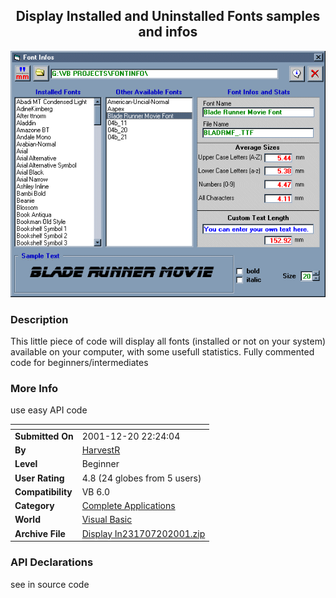 ﻿<div align="center">

## Display Installed and Uninstalled Fonts samples and infos

<img src="PIC20017201630182251.gif">
</div>

### Description

This little piece of code will display all fonts (installed or not on your system) available on your computer, with some usefull statistics. Fully commented code for beginners/intermediates
 
### More Info
 
use easy API code


<span>             |<span>
---                |---
**Submitted On**   |2001-12-20 22:24:04
**By**             |[HarvestR](https://github.com/Planet-Source-Code/PSCIndex/blob/master/ByAuthor/harvestr.md)
**Level**          |Beginner
**User Rating**    |4.8 (24 globes from 5 users)
**Compatibility**  |VB 6\.0
**Category**       |[Complete Applications](https://github.com/Planet-Source-Code/PSCIndex/blob/master/ByCategory/complete-applications__1-27.md)
**World**          |[Visual Basic](https://github.com/Planet-Source-Code/PSCIndex/blob/master/ByWorld/visual-basic.md)
**Archive File**   |[Display In231707202001\.zip](https://github.com/Planet-Source-Code/harvestr-display-installed-and-uninstalled-fonts-samples-and-infos__1-25268/archive/master.zip)

### API Declarations

see in source code





